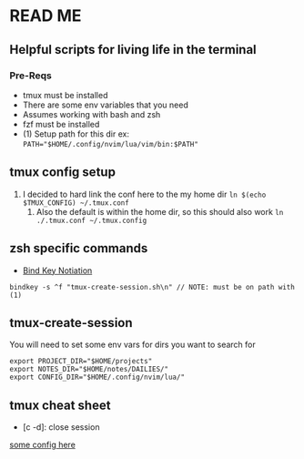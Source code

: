 # READ ME

## Helpful scripts for living life in the terminal

### Pre-Reqs
- tmux must be installed
- There are some env variables that you need 
- Assumes working with bash and zsh
- fzf must be installed 
- (1) Setup path for this dir ex: ```PATH="$HOME/.config/nvim/lua/vim/bin:$PATH"```

## tmux config setup
1. I decided to hard link the conf here to the my home dir ```ln $(echo $TMUX_CONFIG) ~/.tmux.conf``` 
    1. Also the default is within the home dir, so this should also work ```ln ./.tmux.conf ~/.tmux.config``` 

## zsh specific commands
- [Bind Key Notiation](https://github.com/rothgar/mastering-zsh/blob/master/docs/helpers/bindkey.md)
```
bindkey -s ^f "tmux-create-session.sh\n" // NOTE: must be on path with (1)
```

## tmux-create-session
You will need to set some env vars for dirs you want to search for

```
export PROJECT_DIR="$HOME/projects"
export NOTES_DIR="$HOME/notes/DAILIES/"
export CONFIG_DIR="$HOME/.config/nvim/lua/"
```

## tmux cheat sheet
- [c -d]: close session

[some config here](https://tmuxguide.readthedocs.io/en/latest/tmux/tmux.html#installation)
